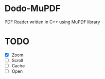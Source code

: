 # Dodo-MuPDF
PDF Reader written in C++ using MuPDF library

# TODO

- [x] Zoom
- [ ] Scroll
- [ ] Cache
- [ ] Open
